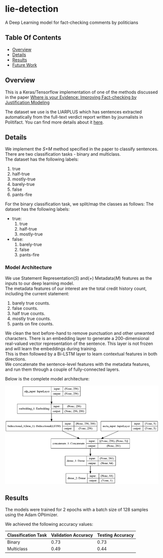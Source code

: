 # lie-detection
A Deep Learning model for fact-checking comments by politicians

## Table Of Contents
-  [Overview](#overview)
-  [Details](#details)
-  [Results](#results)
-  [Future Work](#future-work)

## Overview
This is a Keras/Tensorflow implementation of one of the methods discussed in the paper [Where is your Evidence: Improving Fact-checking by Justification
Modeling](http://www.cs.columbia.edu/~sdp2137/papers/evidence_paper.pdf)

The dataset we use is the LIARPLUS which has sentences extracted automatically from the full-text verdict report written by journalists in Politifact. You can find more details about it [here](https://github.com/Tariq60/LIAR-PLUS).

## Details
We implement the *S+M* method specified in the paper to classify sentences.
There are two classification tasks - binary and multiclass.  
The dataset has the following labels:
  1. true
  2. half-true
  3. mostly-true
  4. barely-true
  5. false
  6. pants-fire

For the binary classification task, we split/map the classes as follows:
The dataset has the following labels:
  * true:
    1. true
    2. half-true
    3. mostly-true
  * false:
    1. barely-true
    2. false
    3. pants-fire
    
### Model Architecture
We use Statement Representation(_S_) and(_+_) Metadata(_M_) features as the inputs to our deep learning model.  
The metadata features of our interest are the total credit history count, including the current statement:  
1. barely true counts.
2. false counts.
3. half true counts.
4. mostly true counts.
5. pants on fire counts.  

We clean the text before-hand to remove punctuation and other unwanted characters.
There is an embedding layer to generate a 200-dimensional real-valued vector representation of the sentence. This layer is not frozen and will learn the embeddings during training.  
This is then followed by a Bi-LSTM layer to learn contextual features in both directions.  
We concatenate the sentence-level features with the metadata features, and run them through a couple of fully-connected layers.  

Below is the complete model architecture:  

![Model Architecture](https://github.com/dundermiflin/lie-detection/blob/master/figures/nn_model_plot.png)


## Results
The models were trained for 2 epochs with a batch size of 128 samples using the Adam OPtimizer.  

We achieved the following accuracy values:  

Classification Task  | Validation Accuracy | Testing Accuracy
------------- | ------------- | -------------
Binary  | 0.73  | 0.73
Multiclass  | 0.49  | 0.44
